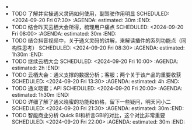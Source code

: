 -
- TODO 了解并实操通义灵码如何使用，副驾驶作用明显
  SCHEDULED: <2024-09-20 Fri 07:30>
  :AGENDA:
  estimated: 30m
  :END:
- TODO 结合昨天云栖大会所得，梳理用户痛点
  SCHEDULED: <2024-09-20 Fri 08:00>
  :AGENDA:
  estimated: 30m
  :END:
- TODO 结合抖音视频中，关于通义灵码的讲解，来解读插件的系列功能点（同构性思考）
  SCHEDULED: <2024-09-20 Fri 08:30>
  :AGENDA:
  estimated: 1h30m
  :END:
- TODO 继续云栖大会
  SCHEDULED: <2024-09-20 Fri 10:00>
  :AGENDA:
  estimated: 2h
  :END:
- TODO 云栖大会：通义支撑的数据分析；客服；两个关于该产品的重要收获
  SCHEDULED: <2024-09-20 Fri 13:30>
  :AGENDA:
  estimated: 4h
  :END:
- TODO 通义晓蜜；API
  SCHEDULED: <2024-09-20 Fri 20:00>
  :AGENDA:
  estimated: 1h30m
  :END:
- TODO 详细了解了通义晓蜜的功能和价格，留下一些疑问，明天问小二
  SCHEDULED: <2024-09-20 Fri 21:30>
  :AGENDA:
  estimated: 30m
  :END:
- TODO 智能商业分析 Quick BI和析言GBI的对比，这个对比非常重要 
  SCHEDULED: <2024-09-20 Fri 22:00>
  :AGENDA:
  estimated: 30m
  :END: